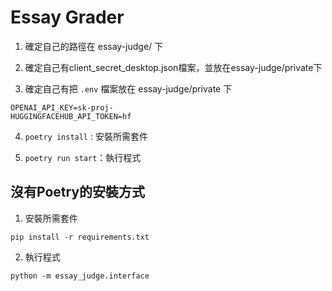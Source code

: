 

# Essay Grader

1. 確定自己的路徑在 essay-judge/ 下

2. 確定自己有client_secret_desktop.json檔案，並放在essay-judge/private下

3. 確定自己有把 `.env` 檔案放在 essay-judge/private 下

```
OPENAI_API_KEY=sk-proj-
HUGGINGFACEHUB_API_TOKEN=hf
```

4. `poetry install` : 安裝所需套件

5. `poetry run start`：執行程式


## 沒有Poetry的安裝方式

1. 安裝所需套件

```
pip install -r requirements.txt
```

2. 執行程式

```
python -m essay_judge.interface
```
